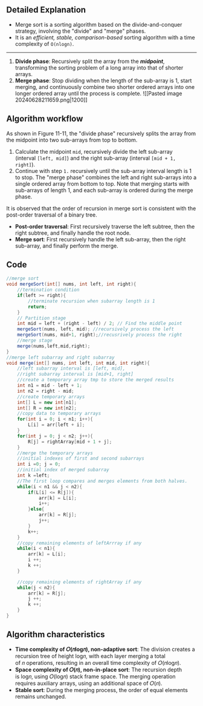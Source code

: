 ## Detailed Explanation
- Merge sort is a sorting algorithm based on the divide-and-conquer strategy, involving the "divide" and "merge" phases.
- It is an *efficient, stable, comparison-based* sorting algorithm with a time complexity of `O(nlog⁡n)`.
---
1. **Divide phase**: Recursively split the array from the ***midpoint***, transforming the sorting problem of a long array into that of shorter arrays.
2. **Merge phase**: Stop dividing when the length of the sub-array is 1, start merging, and continuously combine two shorter ordered arrays into one longer ordered array until the process is complete.
![[Pasted image 20240628211659.png|1200]]
## Algorithm workflow
As shown in Figure 11-11, the "divide phase" recursively splits the array from the midpoint into two sub-arrays from top to bottom.
1. Calculate the midpoint `mid`, recursively divide the left sub-array (interval `[left, mid]`) and the right sub-array (interval `[mid + 1, right]`).
2. Continue with step `1.` recursively until the sub-array interval length is 1 to stop.
The "merge phase" combines the left and right sub-arrays into a single ordered array from bottom to top. Note that merging starts with sub-arrays of length 1, and each sub-array is ordered during the merge phase.

It is observed that the order of recursion in merge sort is consistent with the post-order traversal of a binary tree.
- **Post-order traversal**: First recursively traverse the left subtree, then the right subtree, and finally handle the root node.
- **Merge sort**: First recursively handle the left sub-array, then the right sub-array, and finally perform the merge.
## Code
```Java
//merge sort
void mergeSort(int[] nums, int left, int right){
	//termination condition
	if(left >= right){
		//terminate recursion when subarray length is 1
		return;
	}
	// Partition stage
	int mid = left + (right - left) / 2; // Find the middle point
	mergeSort(nums, left, mid); //recursively process the left
	mergeSort(nums, mid+1, right);//recusrively process the right
	//merge stage
	merge(nums,left,mid,right);
}
//merge left subarray and right subarray
void merge(int[] nums, int left, int mid, int right){
	//left subarray interval is [left, mid], 
	//right subarray interval is [mid+1, right]
	//create a temporary array tmp to store the merged results
	int n1 = mid - left + 1;
	int n2 = right - mid;
	//create temporary arrays
	int[] L = new int[n1];
	int[] R = new int[n2];
	//copy data to temporary arrays
	for(int i = 0; i < n1; i++){
		L[i] = arr[left + i];
	}
	for(int j = 0; j < n2; j++){
		R[j] = rightArray[mid + 1 + j];
	}
	//merge the temporary arrays
	//initial indexes of first and second subarrays
	int i =0; j = 0;
	//initial index of merged subarray
	int k =left;
	//The first loop compares and merges elements from both halves.
	while(i < n1 && j < n2){
		if(L[i] <= R[j]){
			arr[k] = L[i];
			i++;
		}else{
			arr[k] = R[j];
			j++;
		}
		k++;
	}
	//copy remaining elements of leftArrray if any
	while(i < n1){
		arr[k] = L[i];
		i ++;
		k ++;
	}

	//copy remaining elements of rightArray if any
	while(j < n2){
		arr[k] = R[j];
		j ++;
		k ++;
	}
}
```
## Algorithm characteristics
- **Time complexity of 𝑂(𝑛log⁡𝑛), non-adaptive sort**: The division creates a recursion tree of height log⁡𝑛, with each layer merging a total of 𝑛 operations, resulting in an overall time complexity of 𝑂(𝑛log⁡𝑛).
- **Space complexity of 𝑂(𝑛), non-in-place sort**: The recursion depth is log⁡𝑛, using 𝑂(log⁡𝑛) stack frame space. The merging operation requires auxiliary arrays, using an additional space of 𝑂(𝑛).
- **Stable sort**: During the merging process, the order of equal elements remains unchanged.
